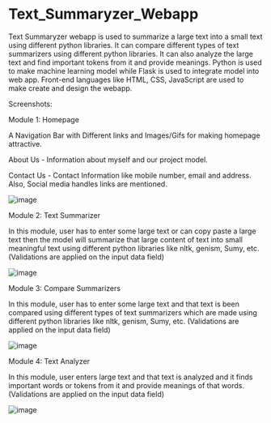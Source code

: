 # Text_Summaryzer_Webapp
Text Summaryzer webapp is used to summarize a large text into a small text using different python libraries. 
It can compare different types of text summarizers using different python libraries. 
It can also analyze the large text and find important tokens from it and provide meanings.
Python is used to make machine learning model while Flask is used to integrate model into web app. 
Front-end languages like HTML, CSS, JavaScript are used to make create and design the webapp.

Screenshots:

Module 1: Homepage

A Navigation Bar with Different links and Images/Gifs for making homepage attractive.

About Us - Information about myself and our project model. 

Contact Us - Contact Information like mobile number, email and address. Also, Social media handles links are mentioned.

![image](https://user-images.githubusercontent.com/85878447/192220877-255ea807-0426-45fc-95ba-0aca8f671f54.png)

Module 2: Text Summarizer

In this module, user has to enter some large text or can copy paste a large text then the model will summarize that large content of text into small meaningful text using different python libraries like nltk, genism, Sumy, etc. 
(Validations are applied on the input data field)

![image](https://user-images.githubusercontent.com/85878447/192221065-5480bdd7-2895-4f10-bf92-3ac4d04dc7e4.png)

Module 3: Compare Summarizers

In this module, user has to enter some large text and that text is been compared using different types of text summarizers which are made using different python libraries like nltk, genism, Sumy, etc.
(Validations are applied on the input data field)

![image](https://user-images.githubusercontent.com/85878447/192221193-80cccbef-0557-4ac3-af05-7971a1222f30.png)

Module 4: Text Analyzer

In this module, user enters large text and that text is analyzed and it finds important words or tokens from it and provide meanings of that words. 
(Validations are applied on the input data field)

![image](https://user-images.githubusercontent.com/85878447/192221398-63fedcc7-6f90-4286-92c9-786faafd34b6.png)




